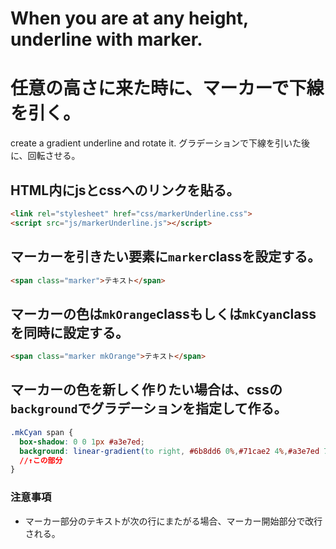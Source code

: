# When you are at any height, underline with marker.
# 任意の高さに来た時に、マーカーで下線を引く。
create a gradient underline and rotate it.
グラデーションで下線を引いた後に、回転させる。

## HTML内にjsとcssへのリンクを貼る。

```HTML
<link rel="stylesheet" href="css/markerUnderline.css">
<script src="js/markerUnderline.js"></script>
```


## マーカーを引きたい要素に`marker`classを設定する。

```HTML
<span class="marker">テキスト</span>
```


## マーカーの色は`mkOrange`classもしくは`mkCyan`classを同時に設定する。

```HTML
<span class="marker mkOrange">テキスト</span>
```

## マーカーの色を新しく作りたい場合は、cssの`background`でグラデーションを指定して作る。

```CSS
.mkCyan span {
  box-shadow: 0 0 1px #a3e7ed;
  background: linear-gradient(to right, #6b8dd6 0%,#71cae2 4%,#a3e7ed 71%,#71cae2 91%,#71cae2 100%);
  //↑この部分
}
```

### 注意事項

* マーカー部分のテキストが次の行にまたがる場合、マーカー開始部分で改行される。
